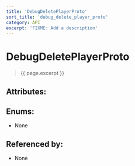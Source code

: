 ```yaml
---
title: 'DebugDeletePlayerProto'
sort_title: 'debug_delete_player_proto'
category: API
excerpt: 'FIXME: Add a description'
---
```


[comment]: <> (THIS PART IS GENERATED - AKA DON'T EDIT THIS PART MANUALLY)

# DebugDeletePlayerProto

> {{ page.excerpt }}

## Attributes:


## Enums:

- None

## Referenced by:

- None

[comment]: <> (YOU CAN EDIT AFTER THIS)
